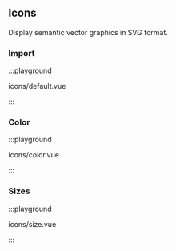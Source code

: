 ## Icons

Display semantic vector graphics in SVG format.

<fe-tabs hideDivider>
  <fe-tab title="Yarn">
    <fe-snippet text="yarn add @fect-ui/vue-icons" width="300px" />
  </fe-tab>

  <fe-tab title="Npm">
    <fe-snippet text="npm install @fect-ui/vue-icons" width="300px" />
  </fe-tab>
</fe-tabs>

### Import

:::playground

icons/default.vue

:::

### Color

:::playground

icons/color.vue

:::

### Sizes

:::playground

icons/size.vue

:::

<playground
  title="Icons Gallery"
  component="ex-icons-list"
  :displayPreview="false"
  desc="High quality svg icon"
/>
